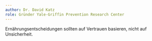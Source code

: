 ```yaml
---
author: Dr. David Katz
role: Gründer Yale-Griffin Prevention Research Center
---
```


Ernährungsentscheidungen sollten auf Vertrauen basieren, nicht auf Unsicherheit.
